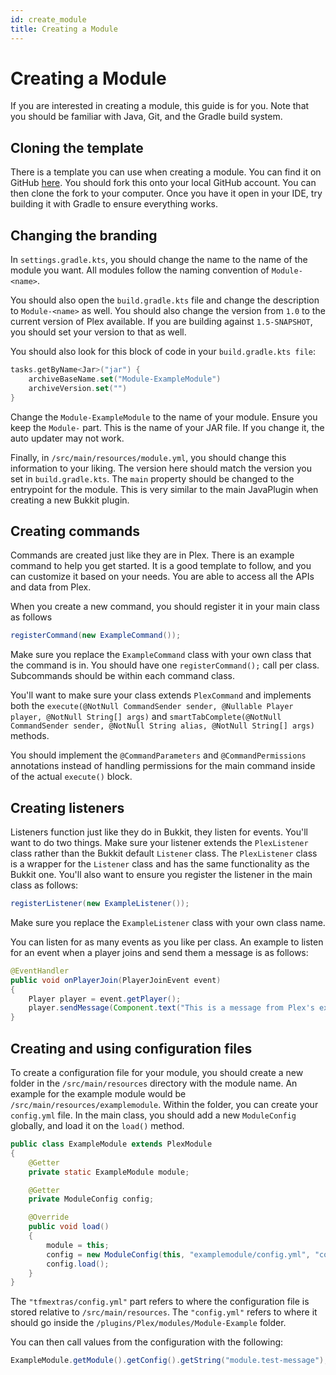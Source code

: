 ```yaml
---
id: create_module
title: Creating a Module
---
```


# Creating a Module

If you are interested in creating a module, this guide is for you. Note that you should be familiar with Java, Git, and
the Gradle build system.

## Cloning the template

There is a template you can use when creating a module. You can find it on
GitHub [here](https://github.com/plexusorg/ExampleModule). You should fork this onto your local GitHub account. You can
then clone the fork to your computer. Once you have it open in your IDE, try building it with Gradle to ensure
everything works.

## Changing the branding

In `settings.gradle.kts`, you should change the name to the name of the module you want. All modules follow the naming
convention of `Module-<name>`.

You should also open the `build.gradle.kts` file and change the description to `Module-<name>` as well. You should also
change the version from `1.0` to the current version of Plex available. If you are building against `1.5-SNAPSHOT`, you
should set your version to that as well.

You should also look for this block of code in your `build.gradle.kts file`:

```kotlin title="build.gradle.kts"
tasks.getByName<Jar>("jar") {
    archiveBaseName.set("Module-ExampleModule")
    archiveVersion.set("")
}
```

Change the `Module-ExampleModule` to the name of your module. Ensure you keep the `Module-` part. This is the name of
your JAR file. If you change it, the auto updater may not work.

Finally, in `/src/main/resources/module.yml`, you should change this information to your liking. The version here should
match the version you set in `build.gradle.kts`. The `main` property should be changed to the entrypoint for the module.
This is very similar to the main JavaPlugin when creating a new Bukkit plugin.

## Creating commands

Commands are created just like they are in Plex. There is an example command to help you get started. It is a good
template to follow, and you can customize it based on your needs. You are able to access all the APIs and data from
Plex.

When you create a new command, you should register it in your main class as follows

```java title="/src/main/java/ExampleModule.java"
registerCommand(new ExampleCommand());
```

Make sure you replace the `ExampleCommand` class with your own class that the command is in. You should have one
`registerCommand();` call per class. Subcommands should be within each command class.

You'll want to make sure your class extends `PlexCommand` and implements both the
`execute(@NotNull CommandSender sender, @Nullable Player player, @NotNull String[] args)` and
`smartTabComplete(@NotNull CommandSender sender, @NotNull String alias, @NotNull String[] args)` methods.

You should implement the `@CommandParameters` and `@CommandPermissions` annotations instead of handling permissions for
the main command inside of the actual `execute()` block.

## Creating listeners

Listeners function just like they do in Bukkit, they listen for events. You'll want to do two things. Make sure your
listener extends the `PlexListener` class rather than the Bukkit default `Listener` class. The `PlexListener` class is a
wrapper for the `Listener` class and has the same functionality as the Bukkit one. You'll also want to ensure you
register the listener in the main class as follows:

```java title="/src/main/java/ExampleModule.java"
registerListener(new ExampleListener());
```

Make sure you replace the `ExampleListener` class with your own class name.

You can listen for as many events as you like per class. An example to listen for an event when a player joins and send
them a message is as follows:

```java title="/src/main/java/ExampleModule.java"
@EventHandler
public void onPlayerJoin(PlayerJoinEvent event)
{
    Player player = event.getPlayer();
    player.sendMessage(Component.text("This is a message from Plex's example module!").color(NamedTextColor.GOLD));
}
```

## Creating and using configuration files

To create a configuration file for your module, you should create a new folder in the `/src/main/resources` directory
with the module name. An example for the example module would be `/src/main/resources/examplemodule`. Within the folder,
you can create your `config.yml` file. In the main class, you should add a new `ModuleConfig` globally, and load it on
the `load()` method.

```java title="/src/main/java/ExampleModule.java"
public class ExampleModule extends PlexModule
{
    @Getter
    private static ExampleModule module;

    @Getter
    private ModuleConfig config;

    @Override
    public void load()
    {
        module = this;
        config = new ModuleConfig(this, "examplemodule/config.yml", "config.yml");
        config.load();
    }
}
```

The `"tfmextras/config.yml"` part refers to where the configuration file is stored relative to `/src/main/resources`.
The `"config.yml"` refers to where it should go inside the `/plugins/Plex/modules/Module-Example` folder.

You can then call values from the configuration with the following:
```java
ExampleModule.getModule().getConfig().getString("module.test-message");
```